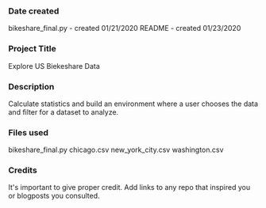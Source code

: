 ### Date created
bikeshare_final.py - created 01/21/2020
README - created 01/23/2020

### Project Title
Explore US Biekeshare Data

### Description
Calculate statistics and build an environment where a user chooses the data and filter for a dataset to analyze.

### Files used
bikeshare_final.py
chicago.csv
new_york_city.csv
washington.csv

### Credits
It's important to give proper credit. Add links to any repo that inspired you or blogposts you consulted.

